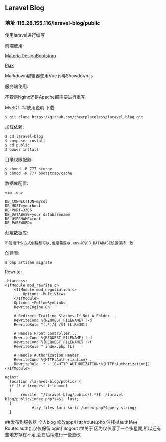 ## Laravel Blog 
### 地址:115.28.155.116/laravel-blog/public
使用laravel进行编写

前端使用:

[MaterialDesignBootstrap](http://fezvrasta.github.io/bootstrap-material-design/)

[Pjax](https://github.com/defunkt/jquery-pjax)

Markdown编辑器使用Vue.js与Showdown.js

服务端使用:

不管是Nginx还是Apache都需要进行重写

MySQL
##使用说明
下载:
```
$ git clone https://github.com/cheerplaceless/laravel-blog.git
```
加载依赖:
```
$ cd laravel-blog
$ composer install
$ cd public
$ bower install
```
目录权限配置:
```
$ chmod -R 777 storge
$ chmod -R 777 bootstrap/cache
```
数据库配置:
```
vim .env

DB_CONNECTION=mysql
DB_HOST=yourhost
DB_PORT=3306
DB_DATABASE=your databasename
DB_USERNAME=root
DB_PASSWORD=
```
创建数据库:
```
不管用什么方式创建都可以,但是需要与.env中的DB_DATABASE设置保持一致
```
创建表:
```
$ php artisan migrate
```
Rewrite:
```
.htaccess:
<IfModule mod_rewrite.c>
    <IfModule mod_negotiation.c>
        Options -MultiViews
    </IfModule>
    Options +FollowSymLinks
    RewriteEngine On

    # Redirect Trailing Slashes If Not A Folder...
    RewriteCond %{REQUEST_FILENAME} !-d
    RewriteRule ^(.*)/$ /$1 [L,R=301]

    # Handle Front Controller...
    RewriteCond %{REQUEST_FILENAME} !-d
    RewriteCond %{REQUEST_FILENAME} !-f
    RewriteRule ^ index.php [L]

    # Handle Authorization Header
    RewriteCond %{HTTP:Authorization} .
    RewriteRule .* - [E=HTTP_AUTHORIZATION:%{HTTP:Authorization}]
</IfModule>

nginx:
  location /laravel-blog/public/ {
  if (!-e $request_filename)
  {
       rewrite  ^/laravel-blog/public/(.*)$  /laravel-blog/public/index.php?s=$1  last;
  }
            #try_files $uri $uri/ /index.php?$query_string;
  }
```
##发布到服务器
个人blog 修改app/Http/route.php 注释掉auth路由Route::auth();仅仅保留login和logout
##关于
因为仅仅写了一个多星期,所以还有些地方存在不足,会在后续进行一些更改